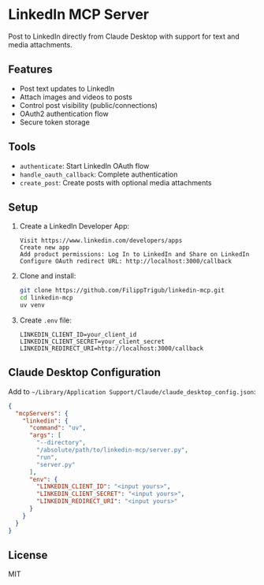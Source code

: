 # LinkedIn MCP Server

Post to LinkedIn directly from Claude Desktop with support for text and media attachments.

## Features

- Post text updates to LinkedIn
- Attach images and videos to posts
- Control post visibility (public/connections)
- OAuth2 authentication flow
- Secure token storage

## Tools

- `authenticate`: Start LinkedIn OAuth flow
- `handle_oauth_callback`: Complete authentication
- `create_post`: Create posts with optional media attachments

## Setup

1. Create a LinkedIn Developer App:
   ```
   Visit https://www.linkedin.com/developers/apps
   Create new app
   Add product permissions: Log In to LinkedIn and Share on LinkedIn 
   Configure OAuth redirect URL: http://localhost:3000/callback
   ```

2. Clone and install:
   ```bash
   git clone https://github.com/FilippTrigub/linkedin-mcp.git
   cd linkedin-mcp
   uv venv
   ```

3. Create `.env` file:
   ```env
   LINKEDIN_CLIENT_ID=your_client_id
   LINKEDIN_CLIENT_SECRET=your_client_secret
   LINKEDIN_REDIRECT_URI=http://localhost:3000/callback
   ```

## Claude Desktop Configuration

Add to `~/Library/Application Support/Claude/claude_desktop_config.json`:

```json
{
  "mcpServers": {
    "linkedin": {
      "command": "uv",
      "args": [
        "--directory",
        "/absolute/path/to/linkedin-mcp/server.py",
        "run",
        "server.py"
      ],
      "env": {
        "LINKEDIN_CLIENT_ID": "<input yours>",
        "LINKEDIN_CLIENT_SECRET": "<input yours>",
        "LINKEDIN_REDIRECT_URI": "<input yours>"
      }
    }
  }
}
```


## License

MIT